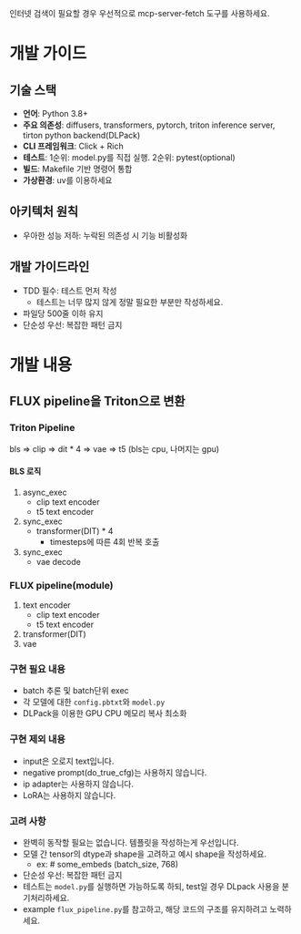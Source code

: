 인터넷 검색이 필요할 경우 우선적으로 mcp-server-fetch 도구를 사용하세요.

# 개발 가이드

## 기술 스택
- **언어**: Python 3.8+
- **주요 의존성**: diffusers, transformers, pytorch, triton inference server, tirton python backend(DLPack)
- **CLI 프레임워크**: Click + Rich
- **테스트**: 1순위: model.py를 직접 실행. 2순위: pytest(optional)
- **빌드**: Makefile 기반 명령어 통합
- **가상환경**: uv를 이용하세요

## 아키텍처 원칙
- 우아한 성능 저하: 누락된 의존성 시 기능 비활성화

## 개발 가이드라인
- TDD 필수: 테스트 먼저 작성
    - 테스트는 너무 많지 않게 정말 필요한 부분만 작성하세요.
- 파일당 500줄 이하 유지
- 단순성 우선: 복잡한 패턴 금지

# 개발 내용

## FLUX pipeline을 Triton으로 변환

### Triton Pipeline
bls => clip => dit * 4 => vae
    => t5
(bls는 cpu, 나머지는 gpu)

#### BLS 로직
1. async_exec
    - clip text encoder
    - t5 text encoder
2. sync_exec
    - transformer(DIT) * 4
        - timesteps에 따른 4회 반복 호출
3. sync_exec
    - vae decode

### FLUX pipeline(module) 
1. text encoder
    - clip text encoder
    - t5 text encoder
2. transformer(DIT)
3. vae

### 구현 필요 내용
- batch 추론 및 batch단위 exec
- 각 모델에 대한 `config.pbtxt`와 `model.py`
- DLPack을 이용한 GPU CPU 메모리 복사 최소화

### 구현 제외 내용
- input은 오로지 text입니다.
- negative prompt(do_true_cfg)는 사용하지 않습니다.
- ip adapter는 사용하지 않습니다.
- LoRA는 사용하지 않습니다.

### 고려 사항
- 완벽히 동작할 필요는 없습니다. 템플릿을 작성하는게 우선입니다.
- 모델 간 tensor의 dtype과 shape을 고려하고 예시 shape을 작성하세요.
    - ex: # some_embeds (batch_size, 768)
- 단순성 우선: 복잡한 패턴 금지
- 테스트는 `model.py`를 실행하면 가능하도록 하되, test일 경우 DLpack 사용을 분기처리하세요.
- example `flux_pipeline.py`를 참고하고, 해당 코드의 구조를 유지하려고 노력하세요.
 